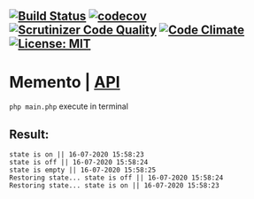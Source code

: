 [![Build Status](https://travis-ci.org/Jagepard/PhpDesignPatterns-Memento.svg?branch=master)](https://travis-ci.org/Jagepard/PhpDesignPatterns-Memento)
[![codecov](https://codecov.io/gh/Jagepard/PhpDesignPatterns-Memento/branch/master/graph/badge.svg)](https://codecov.io/gh/Jagepard/PhpDesignPatterns-Memento)
[![Scrutinizer Code Quality](https://scrutinizer-ci.com/g/Jagepard/PhpDesignPatterns-Memento/badges/quality-score.png?b=master)](https://scrutinizer-ci.com/g/Jagepard/PhpDesignPatterns-Memento/?branch=master)
[![Code Climate](https://codeclimate.com/github/Jagepard/PhpDesignPatterns-Memento/badges/gpa.svg)](https://codeclimate.com/github/Jagepard/PhpDesignPatterns-Memento)
[![License: MIT](https://img.shields.io/badge/license-MIT-498e7f.svg)](https://mit-license.org/)
-----

# Memento | [API](https://github.com/Jagepard/PhpDesignPatterns-Memento/blob/master/api.md)
```php main.php``` execute in terminal

## Result:
```
state is on || 16-07-2020 15:58:23
state is off || 16-07-2020 15:58:24
state is empty || 16-07-2020 15:58:25
Restoring state... state is off || 16-07-2020 15:58:24
Restoring state... state is on || 16-07-2020 15:58:23
```
